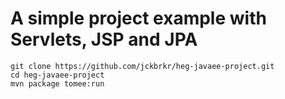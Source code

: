 # A simple project example with Servlets, JSP and JPA
```
git clone https://github.com/jckbrkr/heg-javaee-project.git
cd heg-javaee-project
mvn package tomee:run
```
